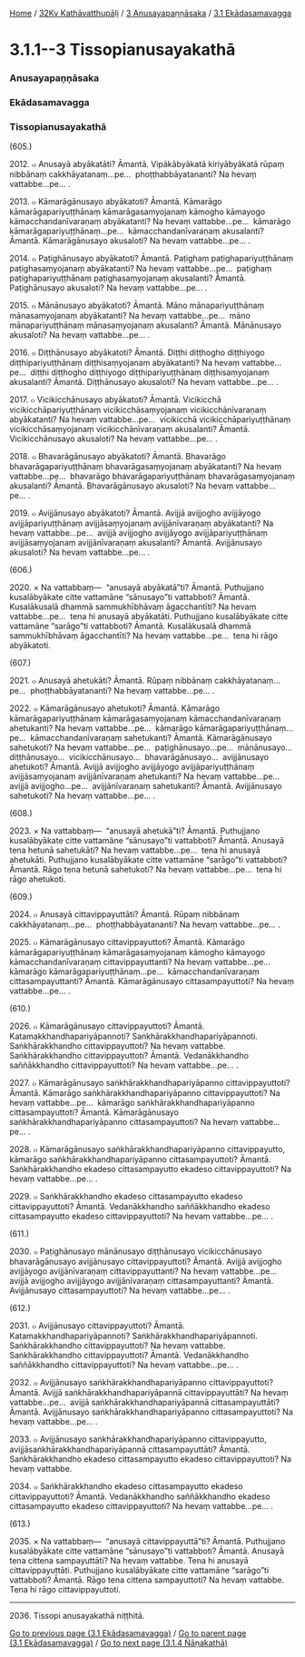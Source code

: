 
[Home](/) / [32Kv Kathāvatthupāḷi](../../../32Kv.md) / [3 Anusayapaṇṇāsaka](../../3.md) / [3.1 Ekādasamavagga](../3.1.md)

# 3.1.1--3 Tissopianusayakathā

### Anusayapaṇṇāsaka

### Ekādasamavagga

### Tissopianusayakathā

(605.)

2012\. ๐ Anusayā abyākatāti? Āmantā. Vipākābyākatā kiriyābyākatā rūpaṃ nibbānaṃ cakkhāyatanaṃ…pe…  phoṭṭhabbāyatananti? Na hevaṃ vattabbe…pe… .

2013\. ๐ Kāmarāgānusayo abyākatoti? Āmantā. Kāmarāgo kāmarāgapariyuṭṭhānaṃ kāmarāgasaṃyojanaṃ kāmogho kāmayogo kāmacchandanīvaraṇaṃ abyākatanti? Na hevaṃ vattabbe…pe…  kāmarāgo kāmarāgapariyuṭṭhānaṃ…pe…  kāmacchandanīvaraṇaṃ akusalanti? Āmantā. Kāmarāgānusayo akusaloti? Na hevaṃ vattabbe…pe… .

2014\. ๐ Paṭighānusayo abyākatoti? Āmantā. Paṭighaṃ paṭighapariyuṭṭhānaṃ paṭighasaṃyojanaṃ abyākatanti? Na hevaṃ vattabbe…pe…  paṭighaṃ paṭighapariyuṭṭhānaṃ paṭighasaṃyojanaṃ akusalanti? Āmantā. Paṭighānusayo akusaloti? Na hevaṃ vattabbe…pe… .

2015\. ๐ Mānānusayo abyākatoti? Āmantā. Māno mānapariyuṭṭhānaṃ mānasaṃyojanaṃ abyākatanti? Na hevaṃ vattabbe…pe…  māno mānapariyuṭṭhānaṃ mānasaṃyojanaṃ akusalanti? Āmantā. Mānānusayo akusaloti? Na hevaṃ vattabbe…pe… .

2016\. ๐ Diṭṭhānusayo abyākatoti? Āmantā. Diṭṭhi diṭṭhogho diṭṭhiyogo diṭṭhipariyuṭṭhānaṃ diṭṭhisaṃyojanaṃ abyākatanti? Na hevaṃ vattabbe…pe…  diṭṭhi diṭṭhogho diṭṭhiyogo diṭṭhipariyuṭṭhānaṃ diṭṭhisaṃyojanaṃ akusalanti? Āmantā. Diṭṭhānusayo akusaloti? Na hevaṃ vattabbe…pe… .

2017\. ๐ Vicikicchānusayo abyākatoti? Āmantā. Vicikicchā vicikicchāpariyuṭṭhānaṃ vicikicchāsaṃyojanaṃ vicikicchānīvaraṇaṃ abyākatanti? Na hevaṃ vattabbe…pe…  vicikicchā vicikicchāpariyuṭṭhānaṃ vicikicchāsaṃyojanaṃ vicikicchānīvaraṇaṃ akusalanti? Āmantā. Vicikicchānusayo akusaloti? Na hevaṃ vattabbe…pe… .

2018\. ๐ Bhavarāgānusayo abyākatoti? Āmantā. Bhavarāgo bhavarāgapariyuṭṭhānaṃ bhavarāgasaṃyojanaṃ abyākatanti? Na hevaṃ vattabbe…pe…  bhavarāgo bhavarāgapariyuṭṭhānaṃ bhavarāgasaṃyojanaṃ akusalanti? Āmantā. Bhavarāgānusayo akusaloti? Na hevaṃ vattabbe…pe… .

2019\. ๐ Avijjānusayo abyākatoti? Āmantā. Avijjā avijjogho avijjāyogo avijjāpariyuṭṭhānaṃ avijjāsaṃyojanaṃ avijjānīvaraṇaṃ abyākatanti? Na hevaṃ vattabbe…pe…  avijjā avijjogho avijjāyogo avijjāpariyuṭṭhānaṃ avijjāsaṃyojanaṃ avijjānīvaraṇaṃ akusalanti? Āmantā. Avijjānusayo akusaloti? Na hevaṃ vattabbe…pe… .

(606.)

2020\. × Na vattabbaṃ—  “anusayā abyākatā”ti? Āmantā. Puthujjano kusalābyākate citte vattamāne “sānusayo”ti vattabboti? Āmantā. Kusalākusalā dhammā sammukhībhāvaṃ āgacchantīti? Na hevaṃ vattabbe…pe…  tena hi anusayā abyākatāti. Puthujjano kusalābyākate citte vattamāne “sarāgo”ti vattabboti? Āmantā. Kusalākusalā dhammā sammukhībhāvaṃ āgacchantīti? Na hevaṃ vattabbe…pe…  tena hi rāgo abyākatoti.

(607.)

2021\. ๐ Anusayā ahetukāti? Āmantā. Rūpaṃ nibbānaṃ cakkhāyatanaṃ…pe…  phoṭṭhabbāyatananti? Na hevaṃ vattabbe…pe… .

2022\. ๐ Kāmarāgānusayo ahetukoti? Āmantā. Kāmarāgo kāmarāgapariyuṭṭhānaṃ kāmarāgasaṃyojanaṃ kāmacchandanīvaraṇaṃ ahetukanti? Na hevaṃ vattabbe…pe…  kāmarāgo kāmarāgapariyuṭṭhānaṃ…pe…  kāmacchandanīvaraṇaṃ sahetukanti? Āmantā. Kāmarāgānusayo sahetukoti? Na hevaṃ vattabbe…pe…  paṭighānusayo…pe…  mānānusayo…  diṭṭhānusayo…  vicikicchānusayo…  bhavarāgānusayo…  avijjānusayo ahetukoti? Āmantā. Avijjā avijjogho avijjāyogo avijjāpariyuṭṭhānaṃ avijjāsaṃyojanaṃ avijjānīvaraṇaṃ ahetukanti? Na hevaṃ vattabbe…pe…  avijjā avijjogho…pe…  avijjānīvaraṇaṃ sahetukanti? Āmantā. Avijjānusayo sahetukoti? Na hevaṃ vattabbe…pe… .

(608.)

2023\. × Na vattabbaṃ—  “anusayā ahetukā”ti? Āmantā. Puthujjano kusalābyākate citte vattamāne “sānusayo”ti vattabboti? Āmantā. Anusayā tena hetunā sahetukāti? Na hevaṃ vattabbe…pe…  tena hi anusayā ahetukāti. Puthujjano kusalābyākate citte vattamāne “sarāgo”ti vattabboti? Āmantā. Rāgo tena hetunā sahetukoti? Na hevaṃ vattabbe…pe…  tena hi rāgo ahetukoti.

(609.)

2024\. ๐ Anusayā cittavippayuttāti? Āmantā. Rūpaṃ nibbānaṃ cakkhāyatanaṃ…pe…  phoṭṭhabbāyatananti? Na hevaṃ vattabbe…pe… .

2025\. ๐ Kāmarāgānusayo cittavippayuttoti? Āmantā. Kāmarāgo kāmarāgapariyuṭṭhānaṃ kāmarāgasaṃyojanaṃ kāmogho kāmayogo kāmacchandanīvaraṇaṃ cittavippayuttanti? Na hevaṃ vattabbe…pe…  kāmarāgo kāmarāgapariyuṭṭhānaṃ…pe…  kāmacchandanīvaraṇaṃ cittasampayuttanti? Āmantā. Kāmarāgānusayo cittasampayuttoti? Na hevaṃ vattabbe…pe… .

(610.)

2026\. ๐ Kāmarāgānusayo cittavippayuttoti? Āmantā. Katamakkhandhapariyāpannoti? Saṅkhārakkhandhapariyāpannoti. Saṅkhārakkhandho cittavippayuttoti? Na hevaṃ vattabbe. Saṅkhārakkhandho cittavippayuttoti? Āmantā. Vedanākkhandho saññākkhandho cittavippayuttoti? Na hevaṃ vattabbe…pe… .

2027\. ๐ Kāmarāgānusayo saṅkhārakkhandhapariyāpanno cittavippayuttoti? Āmantā. Kāmarāgo saṅkhārakkhandhapariyāpanno cittavippayuttoti? Na hevaṃ vattabbe…pe…  kāmarāgo saṅkhārakkhandhapariyāpanno cittasampayuttoti? Āmantā. Kāmarāgānusayo saṅkhārakkhandhapariyāpanno cittasampayuttoti? Na hevaṃ vattabbe…pe… .

2028\. ๐ Kāmarāgānusayo saṅkhārakkhandhapariyāpanno cittavippayutto, kāmarāgo saṅkhārakkhandhapariyāpanno cittasampayuttoti? Āmantā. Saṅkhārakkhandho ekadeso cittasampayutto ekadeso cittavippayuttoti? Na hevaṃ vattabbe…pe… .

2029\. ๐ Saṅkhārakkhandho ekadeso cittasampayutto ekadeso cittavippayuttoti? Āmantā. Vedanākkhandho saññākkhandho ekadeso cittasampayutto ekadeso cittavippayuttoti? Na hevaṃ vattabbe…pe… .

(611.)

2030\. ๐ Paṭighānusayo mānānusayo diṭṭhānusayo vicikicchānusayo bhavarāgānusayo avijjānusayo cittavippayuttoti? Āmantā. Avijjā avijjogho avijjāyogo avijjānīvaraṇaṃ cittavippayuttanti? Na hevaṃ vattabbe…pe…  avijjā avijjogho avijjāyogo avijjānīvaraṇaṃ cittasampayuttanti? Āmantā. Avijjānusayo cittasampayuttoti? Na hevaṃ vattabbe…pe… .

(612.)

2031\. ๐ Avijjānusayo cittavippayuttoti? Āmantā. Katamakkhandhapariyāpannoti? Saṅkhārakkhandhapariyāpannoti. Saṅkhārakkhandho cittavippayuttoti? Na hevaṃ vattabbe. Saṅkhārakkhandho cittavippayuttoti? Āmantā. Vedanākkhandho saññākkhandho cittavippayuttoti? Na hevaṃ vattabbe…pe… .

2032\. ๐ Avijjānusayo saṅkhārakkhandhapariyāpanno cittavippayuttoti? Āmantā. Avijjā saṅkhārakkhandhapariyāpannā cittavippayuttāti? Na hevaṃ vattabbe…pe…  avijjā saṅkhārakkhandhapariyāpannā cittasampayuttāti? Āmantā. Avijjānusayo saṅkhārakkhandhapariyāpanno cittasampayuttoti? Na hevaṃ vattabbe…pe… .

2033\. ๐ Avijjānusayo saṅkhārakkhandhapariyāpanno cittavippayutto, avijjāsaṅkhārakkhandhapariyāpannā cittasampayuttāti? Āmantā. Saṅkhārakkhandho ekadeso cittasampayutto ekadeso cittavippayuttoti? Na hevaṃ vattabbe.

2034\. ๐ Saṅkhārakkhandho ekadeso cittasampayutto ekadeso cittavippayuttoti? Āmantā. Vedanākkhandho saññākkhandho ekadeso cittasampayutto ekadeso cittavippayuttoti? Na hevaṃ vattabbe…pe… .

(613.)

2035\. × Na vattabbaṃ—  “anusayā cittavippayuttā”ti? Āmantā. Puthujjano kusalābyākate citte vattamāne “sānusayo”ti vattabboti? Āmantā. Anusayā tena cittena sampayuttāti? Na hevaṃ vattabbe. Tena hi anusayā cittavippayuttāti. Puthujjano kusalābyākate citte vattamāne “sarāgo”ti vattabboti? Āmantā. Rāgo tena cittena sampayuttoti? Na hevaṃ vattabbe. Tena hi rāgo cittavippayuttoti.

---

2036\. Tissopi anusayakathā niṭṭhitā.



[Go to previous page (3.1 Ekādasamavagga)](../3.1.md) / [Go to parent page (3.1 Ekādasamavagga)](../3.1.md) / [Go to next page (3.1.4 Ñāṇakathā)](3.1.4.md)


